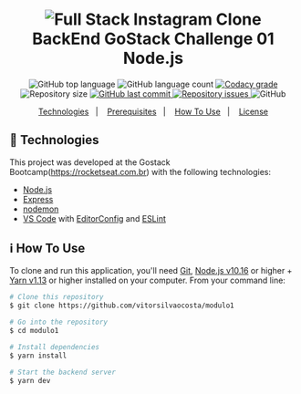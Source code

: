 <h1 align="center">
    <img alt="Full Stack Instagram Clone" src="https://skylab.rocketseat.com.br/api/files/1560759053914.svg" />
    <br>
    BackEnd GoStack Challenge 01 <br />
    Node.js
</h1>

<h4 align="center">
  
</h4>
<p align="center">
  <img alt="GitHub top language" src="https://img.shields.io/github/languages/top/vitorsilvaocosta/modulo1.svg">
  
  <img alt="GitHub language count" src="https://img.shields.io/github/languages/count/vitorsilvaocosta/modulo1.svg">
  
  <a href="https://www.codacy.com/app/vitorsilvaocosta/modulo1k?utm_source=github.com&amp;utm_medium=referral&amp;utm_content=ahaavila/instagram-fullStack&amp;utm_campaign=Badge_Grade">
    <img alt="Codacy grade" src="https://img.shields.io/codacy/grade/4f87fc059ec846118f2ef2950200b13a.svg">
  </a>
  
  <img alt="Repository size" src="https://img.shields.io/github/repo-size/vitorsilvaocosta/modulo1.svg">
  <a href="https://github.com/vitorsilvaocosta/modulo1/commits/master">
    <img alt="GitHub last commit" src="https://img.shields.io/github/last-commit/vitorsilvaocosta/modulo1.svg">
  </a>
  
  <a href="https://github.com/vitorsilvaocosta/modulo1/issues">
    <img alt="Repository issues" src="https://img.shields.io/github/issues/vitorsilvaocosta/modulo1.svg">
  </a>
  
  <img alt="GitHub" src="https://img.shields.io/github/license/vitorsilvaocosta/modulo1.svg"> 
  
</p>

<p align="center">
  <a href="#rocket-technologies">Technologies</a>&nbsp;&nbsp;&nbsp;|&nbsp;&nbsp;&nbsp;
  <a href="#warning-prerequisites">Prerequisites</a>&nbsp;&nbsp;&nbsp;|&nbsp;&nbsp;&nbsp;
  <a href="#information_source-how-to-use">How To Use</a>&nbsp;&nbsp;&nbsp;|&nbsp;&nbsp;&nbsp;
  <a href="#memo-license">License</a>
</p>

## :rocket: Technologies

This project was developed at the Gostack Bootcamp(https://rocketseat.com.br) with the following technologies:

-  [Node.js][nodejs]
-  [Express](https://expressjs.com/)
-  [nodemon](https://github.com/remy/nodemon)
-  [VS Code][vc] with [EditorConfig][vceditconfig] and [ESLint][vceslint]

  
## :information_source: How To Use

To clone and run this application, you'll need [Git](https://git-scm.com), [Node.js v10.16][nodejs] or higher + [Yarn v1.13][yarn] or higher installed on your computer. From your command line:

```bash
# Clone this repository
$ git clone https://github.com/vitorsilvaocosta/modulo1

# Go into the repository
$ cd modulo1

# Install dependencies
$ yarn install

# Start the backend server
$ yarn dev

```
[nodejs]: https://nodejs.org/
[yarn]: https://yarnpkg.com/
[vc]: https://code.visualstudio.com/
[vceditconfig]: https://marketplace.visualstudio.com/items?itemName=EditorConfig.EditorConfig
[vceslint]: https://marketplace.visualstudio.com/items?itemName=dbaeumer.vscode-eslint

